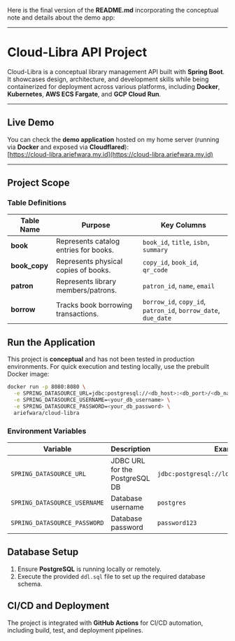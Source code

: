 Here is the final version of the **README.md** incorporating the conceptual note and details about the demo app:

---

# **Cloud-Libra API Project**

Cloud-Libra is a conceptual library management API built with **Spring Boot**. It showcases design, architecture, and development skills while being containerized for deployment across various platforms, including **Docker**, **Kubernetes**, **AWS ECS Fargate**, and **GCP Cloud Run**.

---

## **Live Demo**

You can check the **demo application** hosted on my home server (running via **Docker** and exposed via **Cloudflared**):  
[https://cloud-libra.ariefwara.my.id](https://cloud-libra.ariefwara.my.id)

---

## **Project Scope**

### **Table Definitions**

| Table Name    | Purpose                                | Key Columns                        |
|---------------|----------------------------------------|------------------------------------|
| **book**      | Represents catalog entries for books.  | `book_id`, `title`, `isbn`, `summary` |
| **book_copy** | Represents physical copies of books.   | `copy_id`, `book_id`, `qr_code`    |
| **patron**    | Represents library members/patrons.    | `patron_id`, `name`, `email`       |
| **borrow**    | Tracks book borrowing transactions.    | `borrow_id`, `copy_id`, `patron_id`, `borrow_date`, `due_date` |

## **Run the Application**

This project is **conceptual** and has not been tested in production environments. For quick execution and testing locally, use the prebuilt Docker image:

```bash
docker run -p 8080:8080 \
  -e SPRING_DATASOURCE_URL=jdbc:postgresql://<db_host>:<db_port>/<db_name> \
  -e SPRING_DATASOURCE_USERNAME=<your_db_username> \
  -e SPRING_DATASOURCE_PASSWORD=<your_db_password> \
  ariefwara/cloud-libra
```

### **Environment Variables**

| Variable                      | Description                    | Example                        |
|-------------------------------|--------------------------------|--------------------------------|
| `SPRING_DATASOURCE_URL`       | JDBC URL for the PostgreSQL DB | `jdbc:postgresql://localhost:5432/library` |
| `SPRING_DATASOURCE_USERNAME`  | Database username              | `postgres`                     |
| `SPRING_DATASOURCE_PASSWORD`  | Database password              | `password123`                  |

## **Database Setup**

1. Ensure **PostgreSQL** is running locally or remotely.
2. Execute the provided `ddl.sql` file to set up the required database schema.

## **CI/CD and Deployment**

The project is integrated with **GitHub Actions** for CI/CD automation, including build, test, and deployment pipelines.